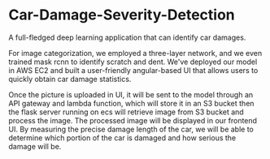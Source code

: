 # Car-Damage-Severity-Detection

A full-fledged deep learning application that can identify car damages.

For image categorization, we employed a three-layer network, and we even trained mask rcnn to identify scratch and dent. 
We've deployed our model in AWS EC2 and built a user-friendly angular-based UI that allows users to quickly obtain car damage statistics. 

Once the picture is uploaded in UI, it will be sent to the model through an API gateway and lambda function, which will store it in an S3 bucket then the flask server running on ecs will retrieve image from S3 bucket and process the image. 
The processed image will be displayed in our frontend UI. 
By measuring the precise damage length of the car, we will be able to determine which portion of the car is damaged and how serious the damage will be.
